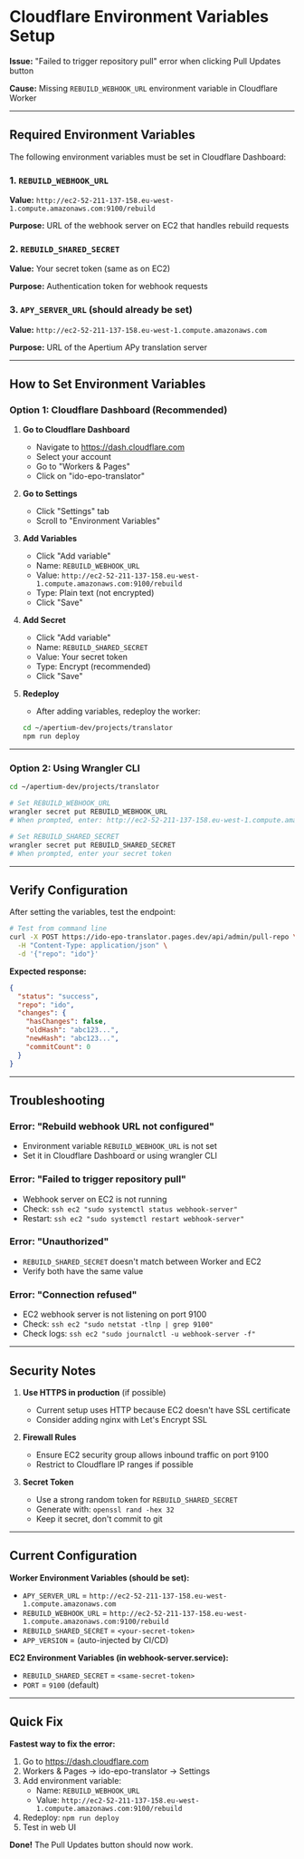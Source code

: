 # Cloudflare Environment Variables Setup

**Issue:** "Failed to trigger repository pull" error when clicking Pull Updates button

**Cause:** Missing `REBUILD_WEBHOOK_URL` environment variable in Cloudflare Worker

---

## Required Environment Variables

The following environment variables must be set in Cloudflare Dashboard:

### 1. `REBUILD_WEBHOOK_URL`
**Value:** `http://ec2-52-211-137-158.eu-west-1.compute.amazonaws.com:9100/rebuild`

**Purpose:** URL of the webhook server on EC2 that handles rebuild requests

### 2. `REBUILD_SHARED_SECRET`
**Value:** Your secret token (same as on EC2)

**Purpose:** Authentication token for webhook requests

### 3. `APY_SERVER_URL` (should already be set)
**Value:** `http://ec2-52-211-137-158.eu-west-1.compute.amazonaws.com`

**Purpose:** URL of the Apertium APy translation server

---

## How to Set Environment Variables

### Option 1: Cloudflare Dashboard (Recommended)

1. **Go to Cloudflare Dashboard**
   - Navigate to https://dash.cloudflare.com
   - Select your account
   - Go to "Workers & Pages"
   - Click on "ido-epo-translator"

2. **Go to Settings**
   - Click "Settings" tab
   - Scroll to "Environment Variables"

3. **Add Variables**
   - Click "Add variable"
   - Name: `REBUILD_WEBHOOK_URL`
   - Value: `http://ec2-52-211-137-158.eu-west-1.compute.amazonaws.com:9100/rebuild`
   - Type: Plain text (not encrypted)
   - Click "Save"

4. **Add Secret**
   - Click "Add variable"
   - Name: `REBUILD_SHARED_SECRET`
   - Value: Your secret token
   - Type: Encrypt (recommended)
   - Click "Save"

5. **Redeploy**
   - After adding variables, redeploy the worker:
   ```bash
   cd ~/apertium-dev/projects/translator
   npm run deploy
   ```

---

### Option 2: Using Wrangler CLI

```bash
cd ~/apertium-dev/projects/translator

# Set REBUILD_WEBHOOK_URL
wrangler secret put REBUILD_WEBHOOK_URL
# When prompted, enter: http://ec2-52-211-137-158.eu-west-1.compute.amazonaws.com:9100/rebuild

# Set REBUILD_SHARED_SECRET
wrangler secret put REBUILD_SHARED_SECRET
# When prompted, enter your secret token
```

---

## Verify Configuration

After setting the variables, test the endpoint:

```bash
# Test from command line
curl -X POST https://ido-epo-translator.pages.dev/api/admin/pull-repo \
  -H "Content-Type: application/json" \
  -d '{"repo": "ido"}'
```

**Expected response:**
```json
{
  "status": "success",
  "repo": "ido",
  "changes": {
    "hasChanges": false,
    "oldHash": "abc123...",
    "newHash": "abc123...",
    "commitCount": 0
  }
}
```

---

## Troubleshooting

### Error: "Rebuild webhook URL not configured"
- Environment variable `REBUILD_WEBHOOK_URL` is not set
- Set it in Cloudflare Dashboard or using wrangler CLI

### Error: "Failed to trigger repository pull"
- Webhook server on EC2 is not running
- Check: `ssh ec2 "sudo systemctl status webhook-server"`
- Restart: `ssh ec2 "sudo systemctl restart webhook-server"`

### Error: "Unauthorized"
- `REBUILD_SHARED_SECRET` doesn't match between Worker and EC2
- Verify both have the same value

### Error: "Connection refused"
- EC2 webhook server is not listening on port 9100
- Check: `ssh ec2 "sudo netstat -tlnp | grep 9100"`
- Check logs: `ssh ec2 "sudo journalctl -u webhook-server -f"`

---

## Security Notes

1. **Use HTTPS in production** (if possible)
   - Current setup uses HTTP because EC2 doesn't have SSL certificate
   - Consider adding nginx with Let's Encrypt SSL

2. **Firewall Rules**
   - Ensure EC2 security group allows inbound traffic on port 9100
   - Restrict to Cloudflare IP ranges if possible

3. **Secret Token**
   - Use a strong random token for `REBUILD_SHARED_SECRET`
   - Generate with: `openssl rand -hex 32`
   - Keep it secret, don't commit to git

---

## Current Configuration

**Worker Environment Variables (should be set):**
- `APY_SERVER_URL` = `http://ec2-52-211-137-158.eu-west-1.compute.amazonaws.com`
- `REBUILD_WEBHOOK_URL` = `http://ec2-52-211-137-158.eu-west-1.compute.amazonaws.com:9100/rebuild`
- `REBUILD_SHARED_SECRET` = `<your-secret-token>`
- `APP_VERSION` = (auto-injected by CI/CD)

**EC2 Environment Variables (in webhook-server.service):**
- `REBUILD_SHARED_SECRET` = `<same-secret-token>`
- `PORT` = `9100` (default)

---

## Quick Fix

**Fastest way to fix the error:**

1. Go to https://dash.cloudflare.com
2. Workers & Pages → ido-epo-translator → Settings
3. Add environment variable:
   - Name: `REBUILD_WEBHOOK_URL`
   - Value: `http://ec2-52-211-137-158.eu-west-1.compute.amazonaws.com:9100/rebuild`
4. Redeploy: `npm run deploy`
5. Test in web UI

**Done!** The Pull Updates button should now work.
